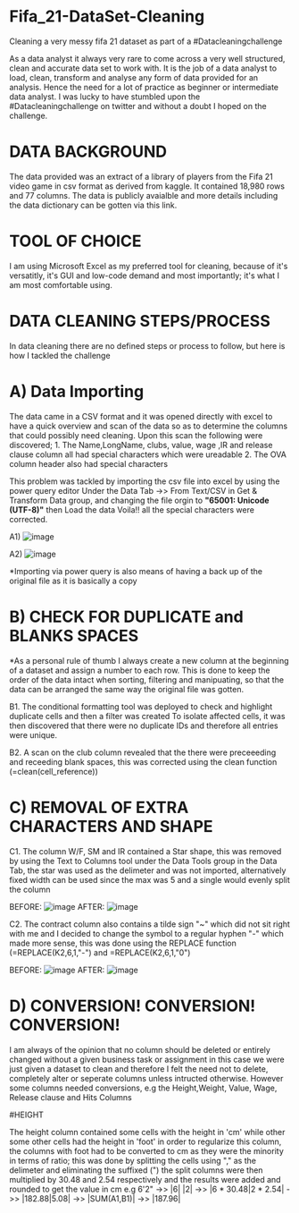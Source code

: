 # Fifa_21-DataSet-Cleaning
Cleaning a very messy fifa 21 dataset as part of a #Datacleaningchallenge

As a data analyst it always very rare to come across a very well structured, clean and accurate data set to work with. It is the job of a data analyst to load, clean, transform and analyse any form of data provided for an analysis. Hence the need for a lot of practice as beginner or intermediate data analyst.
I was lucky to have stumbled upon the #Datacleaningchallenge on twitter and without a doubt I hoped on the challenge.

# DATA BACKGROUND
The data provided was an extract of a library of players from the Fifa 21 video game in csv format as derived from kaggle. It contained 18,980 rows and 77 columns. The data is publicly avaialble and more details including the data dictionary can be gotten via this link.

# TOOL OF CHOICE
I am using Microsoft Excel as my preferred tool for cleaning, because of it's versatitly, it's GUI and low-code demand and most importantly; it's what I am most comfortable using.

# DATA CLEANING STEPS/PROCESS

In data cleaning there are no defined steps or process to follow, but here is how I tackled the challenge

# A) Data Importing
    
The data came in a CSV format and it was opened directly with excel to have a quick overview and scan of the data so as to determine the columns that could possibly need cleaning. Upon this scan the following were discovered;
      1. The Name,LongName, clubs, value, wage ,IR and release clause column all had special characters which were ureadable
      2. The OVA column header also had special characters
      
   This problem was tackled by importing the csv file  into excel by using the power query editor Under the Data Tab ->> From Text/CSV in Get & Transform Data group, and changing the file orgin to **"65001: Unicode (UTF-8)"** then Load the data
   Voila!! all the special characters were corrected.

 A1) ![image](https://user-images.githubusercontent.com/127835654/224968284-fd812272-1d6d-40c6-b5fe-9e3922443047.png)


 A2)  ![image](https://user-images.githubusercontent.com/127835654/224967651-7cea45e3-c8c2-4b53-945d-4d8713c67a4c.png)

*Importing via power query is also means of having a back up of the original file as it is basically a copy

# B) CHECK FOR DUPLICATE and BLANKS SPACES
   *As a personal rule of thumb I always create a new column at the beginning of a dataset and assign a number to each row. This is done to keep the order of the data intact when sorting, filtering and manipuating,  so that the data can be arranged the same way the original file was gotten.
 
B1. The conditional formatting tool was deployed to check and highlight duplicate cells and then a filter was created To isolate affected cells, it was then discovered that there were no duplicate IDs and therefore all entries were unique.

B2. A scan on the club column revealed that the there were preceeeding and receeding blank spaces, this was corrected using the clean function (=clean(cell_reference))

# C) REMOVAL OF EXTRA CHARACTERS AND SHAPE
 C1. The column W/F, SM and IR contained a Star shape, this was removed by using the Text to Columns tool under the Data Tools group in the Data Tab, the star was used as the delimeter and was not imported, alternatively fixed width can be used since the max was 5 and a single would evenly split the column
 
 
 BEFORE:  ![image](https://user-images.githubusercontent.com/127835654/224986454-5ce6a0d9-f491-4892-9dc8-35bc85f96f0b.png)   AFTER:   ![image](https://user-images.githubusercontent.com/127835654/224986676-f0cd1d10-3767-49de-b3ea-b03880c7b9e6.png)
 


 
 
 C2. The contract column also contains a tilde sign "~" which did not sit right with me and I decided to change the symbol to a regular hyphen "-" which made more sense, this was done using the REPLACE function (=REPLACE(K2,6,1,"-") and =REPLACE(K2,6,1,"0")

BEFORE:  ![image](https://user-images.githubusercontent.com/127835654/224989488-fea1a14e-9ab8-481f-a2eb-dc9dac6a941e.png)   AFTER:   ![image](https://user-images.githubusercontent.com/127835654/224991057-7321f283-109d-4baf-ba78-36e335d7e89b.png)




 
 # D) CONVERSION! CONVERSION! CONVERSION!
 I am always of the opinion that no column should be deleted or entirely changed without a given business task or assignment in this case we were just given a dataset to clean and therefore I felt the need not to delete, completely alter or seperate columns unless intructed otherwise.
 However some columns needed conversions, e.g the Height,Weight, Value, Wage, Release clause and Hits Columns
 
 #HEIGHT 
    
   The height column contained some cells with the height in 'cm' while other some other cells had the height in 'foot' in order to regularize this column, the columns with foot had to be converted to cm as they were the minority in terms of ratio; this was done by splitting the cells using "," as the delimeter and eliminating the suffixed (") the split columns were then multiplied by 30.48 and 2.54 respectively and the results were added and rounded to get the value in cm 
  e.g 6'2" ->> |6| |2| ->> |6 * 30.48|2 * 2.54| ->> |182.88|5.08| ->> |SUM(A1,B1)| ->> |187.96|
  
 

